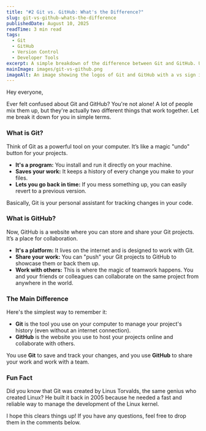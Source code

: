 ```yaml
---
title: "#2 Git vs. GitHub: What's the Difference?"
slug: git-vs-github-whats-the-difference
publishedDate: August 10, 2025
readTime: 3 min read
tags:
  - Git
  - GitHub
  - Version Control
  - Developer Tools
excerpt: A simple breakdown of the difference between Git and GitHub. Understand what they are, how they work, and why you need both.
mainImage: images/git-vs-github.png
imageAlt: An image showing the logos of Git and GitHub with a vs sign in between.
---
```


Hey everyone,

Ever felt confused about Git and GitHub? You're not alone! A lot of people mix them up, but they're actually two different things that work together. Let me break it down for you in simple terms.

### What is Git?

Think of Git as a powerful tool on your computer. It’s like a magic "undo" button for your projects.

*   **It's a program:** You install and run it directly on your machine.
*   **Saves your work:** It keeps a history of every change you make to your files.
*   **Lets you go back in time:** If you mess something up, you can easily revert to a previous version.


Basically, Git is your personal assistant for tracking changes in your code.

### What is GitHub?

Now, GitHub is a website where you can store and share your Git projects. It’s a place for collaboration.

*   **It's a platform:** It lives on the internet and is designed to work with Git.
*   **Share your work:** You can "push" your Git projects to GitHub to showcase them or back them up.
*   **Work with others:** This is where the magic of teamwork happens. You and your friends or colleagues can collaborate on the same project from anywhere in the world.

### The Main Difference

Here's the simplest way to remember it:

*   **Git** is the tool you use on your computer to manage your project's history (even without an internet connection).
*   **GitHub** is the website you use to host your projects online and collaborate with others.

You use **Git** to save and track your changes, and you use **GitHub** to share your work and work with a team.

### Fun Fact

Did you know that Git was created by Linus Torvalds, the same genius who created Linux? He built it back in 2005 because he needed a fast and reliable way to manage the development of the Linux kernel.

I hope this clears things up! If you have any questions, feel free to drop them in the comments below.